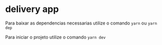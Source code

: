 # delivery app

Para baixar as dependencias necessarias utilize o comando ```yarn``` ou ```yarn dep``` 

Para iniciar o projeto utilize o comando ```yarn dev```

